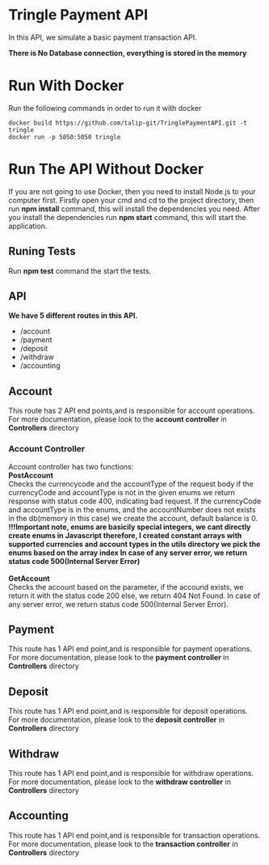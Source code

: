 # Tringle Payment API 
In this API, we simulate a basic payment transaction API.<br/>

**There is No Database connection, everything is stored in the memory**
# Run With Docker
Run the following commands in order to run it with docker <br/>
  ```
  docker build https://github.com/talip-git/TringlePaymentAPI.git -t tringle 
  docker run -p 5050:5050 tringle 
  ```
# Run The API Without Docker
If you are not going to use Docker, then you need to install Node.js to your computer first.
Firstly open your cmd and cd to the project directory, then run **npm install** command, this will install the dependencies you need.
After you install the dependencies run **npm start** command, this will start the application.

## Runing Tests
Run **npm test** command the start the tests.

## API
**We have 5 different routes in this API.**<br/>
- /account
- /payment
- /deposit
- /withdraw
- /accounting

## Account
This route has 2 API end points,and is responsible for account operations.<br/>
For more documentation, please look to the **account controller** in **Controllers** directory
### Account Controller
Account controller has two functions:<br/>
      **PostAccount**<br/>
      Checks the currencycode and the accountType of the request body
      if the currencyCode and accountType is not in the given enums
      we return response with status code 400, indicating bad request.
      If the currencyCode and accountType is in the enums, and the accountNumber
      does not exists in the db(memory in this case) we create the account, default balance is 0.<br/>
      **!!!Important note, enums are basicily special integers, we cant directly create enums in Javascript
      therefore, I created constant arrays with supported currencies and account types in the utils directory
      we pick the enums based on the array index
      In case of any server error, we return status code 500(Internal Server Error)**<br/><br/>
      **GetAccount**<br/>
        Checks the account based on the parameter, if the accound exists, we return it with the status code 200 else, we return 404 Not Found.
        In case of any server error, we return status code 500(Internal Server Error).  
    
## Payment
This route has 1 API end point,and is responsible for payment operations.<br/>
For more documentation, please look to the **payment controller** in **Controllers** directory

## Deposit
This route has 1 API end point,and is responsible for deposit operations.<br/>
For more documentation, please look to the **deposit controller** in **Controllers** directory

## Withdraw
This route has 1 API end point,and is responsible for withdraw operations.<br/>
For more documentation, please look to the **withdraw controller** in **Controllers** directory

## Accounting
This route has 1 API end point,and is responsible for transaction operations.<br/>
For more documentation, please look to the **transaction controller** in **Controllers** directory
